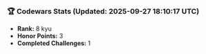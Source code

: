 ### 🏆 Codewars Stats (Updated: 2025-09-27 18:10:17 UTC)

- **Rank:** 8 kyu
- **Honor Points:** 3
- **Completed Challenges:** 1
